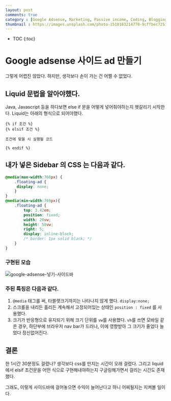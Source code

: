 ```yaml
---
layout: post
comments: true
category : [Google Adsense, Marketing, Passive income, Coding, Blogging]
thumbnail : https://images.unsplash.com/photo-1518183214770-9cffbec72538?ixlib=rb-1.2.1&ixid=eyJhcHBfaWQiOjEyMDd9&auto=format&fit=crop&w=1050&q=80
---
```


* TOC
{:toc}

# Google adsense 사이드 ad 만들기

그렇게 어렵진 않았다.
하지만, 생각보다 손이 가는 건 어쩔 수 없었다.

## Liquid 문법을 알아야했다.

Java, Javascript 등을 하다보면
else if 문을 어떻게 넣어줘야하는지 헷갈리기 시작한다.
Liquid는 아래의 형식으로 되어야했다.

```
{% if 조건 %}
{% elsif 조건 %}

조건에 맞을 시 실행될 코드

{% endif %}
``` 


## 내가 넣은 Sidebar 의 CSS 는 다음과 같다. 

```css
@media(max-width:768px) {
    .floating-ad {
     display: none;
    }
}
@media(min-width:769px){
    .floating-ad {
        top: 3.42em;
        position: fixed;
        width: 20vw;
        height: 50vw;
        right: 5;
        display: inline-block;
        /* border: 1px solid black; */
    }
}
```
### 구현된 모습

![google-adsense-넣기-사이드바](https://user-images.githubusercontent.com/35059428/64404808-ba011c80-d0af-11e9-9f48-ca1d40d7f638.gif)


### 주된 특징은 다음과 같다.

1. `@media` 태그를 써, 타블렛크기까지는 나타나지 않게 했다. `display:none;`
2. 스크롤을 내리든 홀리든 계속해서 고정되어있는 상태인 `position : fixed` 를 사용했다.
3. 크기가 반응형으로 유지되기 위해 크기 단위를 `vw`를 사용했다. `vh`를 쓰면 모바일 같은 경우, 하단부에 브라우저 nav bar가 드러나, 이에 영향받아 그 크기가 줄었다 늘었다 정신없어진다.


## 결론

한 1시간 30분정도 걸렸나?
생각보다 css를 만지는 시간이 오래 걸렸다.
그리고 liquid에서 elsif 조건문을 어떤 식으로 구현해내야하는지 구글링해가면서
걸리는 시간도 존재했다.

그래도, 이렇게 사이드바에 걸어놓으면 수익이 늘어난다고 하니
어찌될지는 지켜볼 일이다.
